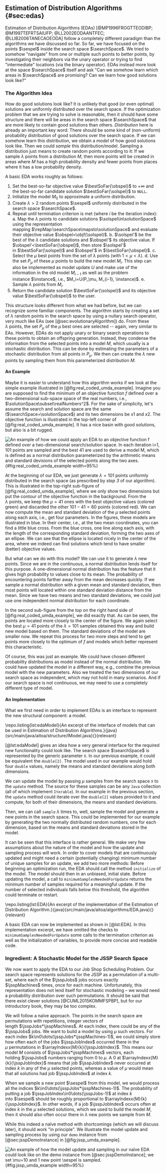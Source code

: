 ## Estimation of Distribution Algorithms {#sec:edas}

Estimation of Distribution Algorithms (EDAs)&nbsp;[@MP1996FROGTTEODIBP; @M1997TEFRTSAIUFP; @LL2002EODAANTFEC; @LLIB2006TANECAOEODA] follow a completely different paradigm than the algorithms we have discussed so far.
So far, we have focused on the points&nbsp;$\sespel$ inside the search space&nbsp;$\searchSpace$.
We tried to somehow "navigate" from one or multiple such points to better points, by investigating their neighbors via the unary operator or trying to find "intermediate" locations (via the binary operator).
EDAs instead more look at the space&nbsp;$\searchSpace$ itself and ask
"Can we somehow learn which areas in&nbsp;$\searchSpace$ are promising?
Can we learn how good solutions look like?" 

### The Algorithm Idea

How do good solutions look like?
It is unlikely that good (or even optimal) solutions are uniformly distributed over the search space.
If the optimization problem that we are trying to solve is reasonable, then it should have some structure and there will be areas in the search space&nbsp;$\searchSpace$ that are more likely to contain good solutions than others.
*Distribution* here is already an important key word:
There should be some kind of (non-uniform) probability distribution of good solutions over the search space.
If we can somehow learn this distribution, we obtain a *model* of how good solutions look like.
Then we could *sample* this distribution/model.
Sampling a distribution just means to create random points according to it:
If we sample&nbsp;$\lambda$ points from a distribution&nbsp;$M$, then more points will be created in areas where $M$ has a high probability density and fewer points from places where it has a low probability density.

A basic EDA works roughly as follows:

1. Set the best-so-far objective value&nbsp;$\bestSoFar{\obspel}$&nbsp;to&nbsp;$+\infty$ and the best-so-far candidate solution&nbsp;$\bestSoFar{\solspel}$ to&nbsp;`NULL`.
2. Initialize the model&nbsp;$M_0$ to approximate a uniform distribution.
3. Create $\lambda>2$ random points&nbsp;$\sespel$ uniformly distributed in the search space&nbsp;$\searchSpace$.
4. Repeat until termination criterion is met (where $i$ be the iteration index):
   a. Map the $\lambda$&nbsp;points to candidate solutions&nbsp;$\solspel\in\solutionSpace$ using the representation mapping&nbsp;$\repMap:\searchSpace\mapsto\solutionSpace$ and evaluate their objective value&nbsp;$\obspel=\objf(\solspel)$.
   b. $\solspel'$ be the best of the $\lambda$&nbsp;candidate solutions and $\obspel'$ its objective value.
      If $\obspel'<\bestSoFar{\obspel}$, then store&nbsp;$\solspel'$ in&nbsp;$\bestSoFar{\solspel}$ and&nbsp;$\obspel'$ in&nbsp;$\bestSoFar{\obspel}$.
   c. Select the $\mu$&nbsp;best points from the set of $\lambda$&nbsp;points (with&nbsp;$1<\mu<\lambda$).
   d. Use the set&nbsp;$P_\mu$ of these $\mu$&nbsp;points to build the new model&nbsp;$M_i$.
      This step can also be implemented as model update&nbsp;$U$ and make use of the information in the old model&nbsp;$M_{i-1}$ as well as the problem instance&nbsp;$\instance$, i.e., $M_i=U(P_\mu, M_{i-1}, \instance)$.
   e. Sample $\lambda$&nbsp;points from&nbsp;$M_i$.
5. Return the candidate solution&nbsp;$\bestSoFar{\solspel}$ and its objective value&nbsp;$\bestSoFar{\obspel}$ to the user.

This structure looks different from what we had before, but we can recognize some familiar components.
The algorithm starts by creating a set of $\lambda$&nbsp;random points in the search space by using a nullary search operator, very much like EAs (see [@sec:evolutionaryAlgorithm]) do.
From these $\lambda$&nbsp;points, the set&nbsp;$P_\mu$ of the $\mu$&nbsp;best ones are selected -- again, very similar to EAs.
However, EDAs do not apply unary or binary search operations to these points to obtain an offspring generation.
Instead, they condense the information from the selected points into a model&nbsp;$M$, which usually is a stochastic distribution.
This can be done by estimating the parameters of a stochastic distribution from all points in&nbsp;$P_\mu$.
We then can create the $\lambda$&nbsp;new points by sampling them from this parameterized distribution&nbsp;$M$.

#### An Example

Maybe it is easier to understand how this algorithm works if we look at the simple example illustrated in [@fig:real_coded_umda_example].
Imagine you are supposed to find the minimum of an objective function&nbsp;$f$ defined over a two-dimensional sub-space space of the real numbers, i.e., $\solutionSpace\subset\realNumbers^2$.
For the sake of simplicity, let's assume the search and solution space are the same ($\searchSpace=\solutionSpace$) and its two dimensions be $x1$ and $x2$.
The objective function is illustrated in the top-left corner of [@fig:real_coded_umda_example].
It has a nice basin with good solutions, but also is a bit rugged.  

![An example of how we could apply an EDA to an objective function&nbsp;$f$ defined over a two-dimensional search/solution space. In each iteration $i>1$, 101&nbsp;points are sampled and the best 41&nbsp;are used to derive a model $M$, which is defined as a normal distribution parameterized by the arithmetic means and standard devisions of the selected points along the two axes.](\relative.path{real_coded_umda_example.svgz}){#fig:real_coded_umda_example width=95%}

At the beginning of our EDA, we just generate $\lambda=101$&nbsp;points uniformly distributed in the search space (as prescribed by *step&nbsp;3* of our algorithm).
This is illustrated in the top-right sub-figure of [@fig:real_coded_umda_example], where we only show two dimensions but put the contour of the objective function in the background.
From the $\lambda$&nbsp;points, we keep the $\mu=41$&nbsp;ones with the best objective values (colored green) and discarded the other $101-41=60$&nbsp;points (colored red).
We can now compute the mean and standard deviation of the $\mu$&nbsp;selected points along each axis, i.e., get four parameters.
In the figures, these models are illustrated in blue.
In their center, i.e., at the two mean coordinates, you can find a little blue cross.
From the blue cross, one line along each axis, with the length of the corresponding standard deviation, forming the two axes of an ellipse.
We can see that the ellipse is located nicely in the center of the area, where we indeed can find solutions which tend to have smaller (better) objective values.

But what can we do with this model?
We can use it to generate $\lambda$&nbsp;new points.
Since we are in the continuous, a normal distribution lends itself for this purpose.
A one-dimensional normal distribution has the feature that it gives high probability to values close to its mean.
The probability of encountering points farther away from the mean decreases quickly.
If we sample a normal distribution with a given mean and standard deviation, then most points will located within one standard deviation distance from the mean.
Since we have two means and two standard deviations, we could just use one independent normal distribution for each coordinate.

In the second sub-figure from the top on the right hand side of [@fig:real_coded_umda_example], we did exactly that.
As can be seen, the points are located more closely to the center of the figure.
We again select the best $\mu=41$&nbsp;points of the $\lambda=101$&nbsp;samples obtained this way and build new model based on them.
The standard deviations of the model are smaller now.
We repeat this process for two more steps and tend to get points more closely to the optimum of&nbsp;$f$ and models which better represent this characteristic.

Of course, this was just an example.
We could have chosen different probability distributions as model instead of the normal distribution.
We could have updated the model in a different way, e.g., combine the previous model with the new parameters.
Also we treated the two dimensions of our search space as independent, which may not hold in many scenarios.
And if our search space is not continuous, we may need to use a completely different type of model.

#### An Implementation

What we first need in order to implement EDAs is an interface to represent the new structural component: a model.

\repo.listing{lst:edaModel}{An excerpt of the interface of models that can be used in Estimation of Distribution Algorithms.}{java}{src/main/java/aitoa/structure/IModel.java}{}{relevant}

[@lst:edaModel] gives an idea how a very general interface for the required new functionality could look like.
The search space&nbsp;$\searchSpace$ is represented by the generic parameter&nbsp;`X`.
In our previous example, it could be equivalent the `double[2]`.
The model used in our example would hold four `double` values, namely the means and standard deviations along both dimensions. 

We can update the model by passing $\mu$&nbsp;samples from the search space `X` to the `update` method.
The source for these samples can be any `Java` collection (all of which implement `Iterable`).
In our example in the previous section, the `update` method could iterate over the `double[2]` values provided to it and compute, for both of their dimensions, the means and standard deviations.

Then, we can call `sample` $\lambda$ times to, well, sample the model and generate a new points in the search space.
This could be implemented for our example by generating the two normally distributed random numbers, one for each dimension, based on the means and standard deviations stored in the model.

It can be seen that this interface is rather general.
We make very few assumptions about the nature of the model and how the update and sampling process will work.
In order to cover models that are continuously updated and might need a certain (potentially changing) minimum number of unique samples for an update, we add two more methods:
Before beginning an optimization run, the EDA should call the method `initialize` of the model.
The model should then in an unbiased, initial state.
Before updating the model, a call to `minimumSamplesNeededForUpdate` returns the minimum number of samples required for a meaningful update.
If the number of selected individuals falls below this threshold, the algorithm could terminate or restart.  

\repo.listing{lst:EDA}{An excerpt of the implementation of the Estimation of Distribution Algorithm.}{java}{src/main/java/aitoa/algorithms/EDA.java}{}{relevant}

A basic EDA can now be implemented as shown in [@lst:EDA].
In this implementation excerpt, we have omitted the checks to `minimumSamplesNeededForUpdate` some calls to the termination criterion as well as the initialization of variables, to provide more concise and readable code.

### Ingredient: A Stochastic Model for the JSSP Search Space

We now want to apply the EDA to our Job Shop Scheduling Problem.
Our search space represents solutions for the JSSP as a permutation of a multi-set, where each of the $\jsspJobs$&nbsp;jobs occurs exactly $\jsspMachines$&nbsp;times, once for each machine.
Unfortunately, this representation does not lend itself for stochastic modeling &ndash; we would need a probability distribution over such permutations.
It should be said that there exist clever solutions&nbsp;[@CUML2015KOMMFSPBP], but for our introductory book, they may be too complex.

We will follow a na&#239;ve approach.
The points in the search space are permutations with repetitions, integer vectors of length&nbsp;$\jsspJobs*\jsspMachines$.
At each index, there could be any of the $\jsspJobs$&nbsp;jobs.
We want to build a model by using $\mu$&nbsp;such vectors.
For each index $k\in0\dots(\jsspJobs*\jsspMachines-1)$, we could simply store how often each of the jobs&nbsp;$\jsspJobIndex$ occurred there in the $\mu$&nbsp;permutations in&nbsp;$\arrayIndexx{M}{k}{\jsspJobIndex}$.
This means our model&nbsp;$M$ consists of $\jsspJobs*\jsspMachines$ vectors, each holding&nbsp;$\jsspJobs$ numbers ranging from&nbsp;$0$ to&nbsp;$\mu$.
A&nbsp;$0$ at&nbsp;$\arrayIndexx{M}{k}{\jsspJobIndex}$ means that job&nbsp;$\jsspJobIndex$ never occurred at index&nbsp;$k$ in any of the $\mu$&nbsp;selected points, whereas a value of&nbsp;$\mu$ would mean that all solutions had job&nbsp;$\jsspJobIndex$ at index&nbsp;$k$.

When we sample a new point&nbsp;$\sespel$ from this model, we would process all the indices&nbsp;$k\in0\dots(\jsspJobs*\jsspMachines-1)$.
The probability of putting a job&nbsp;$\jsspJobIndex\in0\dots(\jsspJobs-1)$ at index&nbsp;$k$ into&nbsp;$\sespel$ should be roughly proportional to&nbsp;$\arrayIndexx{M}{k}{\jsspJobIndex}$.
In other words, if a job&nbsp;$\jsspJobIndex$ occurs often at index&nbsp;$k$ in the $\mu$&nbsp;selected solutions, which we used to build the model&nbsp;$M$, then it should also often occur there in $\lambda$&nbsp;new points we sample from&nbsp;$M$.

While this indeed a na&#239;ve method with shortcomings (which we will discuss later), it should work "in principle". 
We illustrate the model update and sampling process by using our `demo` instance from [@sec:jsspDemoInstance] in [@fig:jssp_umda_example].

![An example of how the model update and sampling in our na&#239;ve EDA could look like on the `demo` instance from [@sec:jsspDemoInstance]; we set $\mu=10$ and 1&nbsp;new point&nbsp;$\sespel$ is sampled.](\relative.path{jssp_umda_example.svgz}){#fig:jssp_umda_example width=95%}

